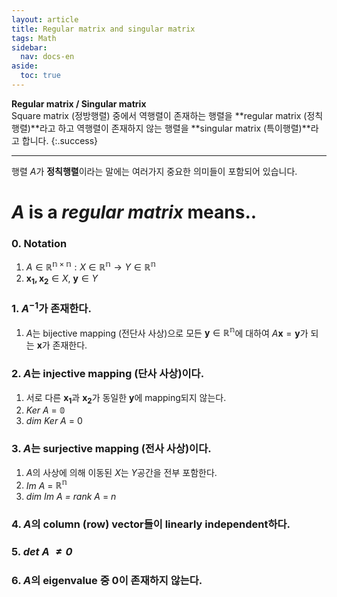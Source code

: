 ```yaml
---
layout: article
title: Regular matrix and singular matrix
tags: Math
sidebar:
  nav: docs-en
aside:
  toc: true
---
```


**Regular matrix / Singular matrix** <br>
Square matrix (정방행렬) 중에서 역행렬이 존재하는 행렬을 **regular matrix (정칙행렬)**라고 하고 역행렬이 존재하지 않는 행렬을 **singular matrix (특이행렬)**라고 합니다.
{:.success}

<!--more-->

---

행렬 $A$가 **정칙행렬**이라는 말에는 여러가지 중요한 의미들이 포함되어 있습니다. <br>

# $A$ is a *regular matrix* means..
### 0. Notation
1) $A \in \mathbb{R^{n \times n}}: X \in \mathbb{R^n} → Y \in \mathbb{R^n}$ <br>
2) $\mathbf{x_1, x_2} \in X , \ \mathbf{y} \in Y$

### 1. $A^{-1}$가 존재한다.
1) $A$는 bijective mapping (전단사 사상)으로 모든 $\mathbf{y} \in \mathbb{R^n}$에 대하여 $A\mathbf{x} = \mathbf{y}$가 되는 $\mathbf{x}$가 존재한다.

### 2. $A$는 injective mapping (단사 사상)이다.
1) 서로 다른 $\mathbf{x_1}$과 $\mathbf{x_2}$가 동일한 $\mathbf{y}$에 mapping되지 않는다. <br>
2) *Ker A* = $\mathbb{0}$ <br>
3) *dim Ker A* = $0$

### 3. $A$는 surjective mapping (전사 사상)이다.
1) $A$의 사상에 의해 이동된 $X$는 $Y$공간을 전부 포함한다. <br>
2) *Im A* = $\mathbb{R^n}$ <br>
3) *dim Im A = rank A* = $n$

### 4. $A$의 column (row) vector들이 linearly independent하다.

### 5. *det A $\neq 0$*

### 6. $A$의 eigenvalue 중 $0$이 존재하지 않는다.
